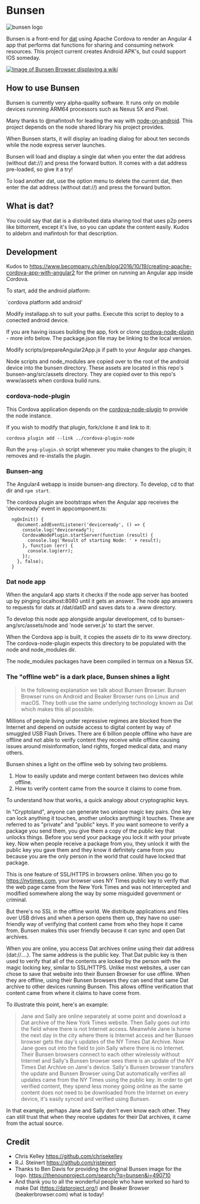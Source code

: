 # Bunsen

![bunsen logo](bunsen-logo.png)

Bunsen is a front-end for [dat](https://datproject.org/) using Apache Cordova to render an Angular 4 app that performs dat functions for sharing and consuming network resources. This project current creates Android APK's, but could support IOS someday. 

[![Image of Bunsen Browser displaying a wiki](docs/images/bunsen_browser_wiki.png)](docs/images/bunsen_browser_wiki_large.png)

## How to use Bunsen

Bunsen is currently very alpha-quality software. It runs only on mobile devices runnning ARM64 processors such as Nexus 5X and Pixel.

Many thanks to @mafintosh for leading the way with [node-on-android](https://github.com/node-on-mobile/node-on-android). This project depends on the node shared library his project provides.

When Bunsen starts, it will display an loading dialog for about ten seconds while the node express server launches.

Bunsen will load and display a single dat when you enter the dat address (without dat://) and press the forward button.
It comes with a dat address pre-loaded, so give it a try!

To load another dat, use the option menu to delete the current dat, then  enter the dat address (without dat://) and press the forward button.

## What is dat?

You could say that dat is a distributed data sharing tool that uses p2p peers like bittorrent, except it's live, so you can update the content easily. Kudos to aldebrn and mafintosh for that description.

## Development

Kudos to https://www.becompany.ch/en/blog/2016/10/19/creating-apache-cordova-app-with-angular2 for the primer on running an Angular app inside Cordova.

To start, add the android platform:

`cordova platform add android'

Modify installapp.sh to suit your paths. Execute this script to deploy to a conected android device.

If you are having issues building the app, fork or clone [cordova-node-plugin](https://github.com/bunsenbrowser/cordova-node-plugin) - more info below.
The package.json file may be linking to the local version.

Modify scripts/prepareAngular2App.js if path to your Angular app changes.

Node scripts and node_modules are copied over to the root of the android device into the bunsen directory.
These assets are located in this repo's bunsen-ang/src/assets directory. They are copied over to this repo's
www/assets when cordova build runs.

### cordova-node-plugin

This Cordova application depends on the [cordova-node-plugin](https://github.com/bunsenbrowser/cordova-node-plugin)
to provide the node instance.

If you wish to modify that plugin, fork/clone it and link to it:

 `cordova plugin add --link ../cordova-plugin-node`

Run the `prep-plugin.sh` script whenever you make changes to the plugin; it removes and re-installs the plugin.



### Bunsen-ang

The Angular4 webapp is inside bunsen-ang directory. To develop, cd to that dir and `npm start`.

The cordova plugin are bootstraps when the Angular app receives the 'deviceready' event in appcomponent.ts:

```
  ngOnInit() {
    document.addEventListener('deviceready', () => {
      console.log("deviceready");
      CordovaNodePlugin.startServer(function (result) {
        console.log('Result of starting Node: ' + result);
      }, function (err) {
        console.log(err);
      });
    }, false);
  }
```

### Dat node app

When the angular4 app starts it checks if the node app server has booted up by pinging localhost:8080 until it gets an answer.
The node app answers to requests for dats at /dat/datID and saves dats to a .www directory.

To develop this node app alongside angular development, cd to bunsen-ang/src/assets/node and 'node server.js' to start the server.

When the Cordova app is built, it copies the assets dir to its www directory. The cordova-node-plugin expects this directory to be populated with the node and node_modules dir.

The node_modules packages have been compiled in termux on a Nexus 5X.

### The "offline web" is a dark place, Bunsen shines a light
> In the following explanation we talk about Bunsen Browser. Bunsen Browser runs on Android and Beaker Browser runs on Linux and macOS. They both use the same underlying technology known as Dat which makes this all possible.

Millions of people living under repressive regimes are blocked from the Internet and depend on outside access to digital content by way of smuggled USB Flash Drives. There are 6 billion people offline who have are offline and not able to verify content they receive while offline causing issues around misinformation, land rights, forged medical data, and many others.

Bunsen shines a light on the offline web by solving two problems.

1. How to easily update and merge content between two devices while offline.
2. How to verify content came from the source it claims to come from.

To understand how that works, a quick analogy about cryptographic keys.

In "Cryptoland", anyone can generate two unique magic key pairs. One key can lock anything it touches, another unlocks anything it touches. These are referred to as "private" and "public" keys. If you want someone to verify a package you send them, you give them a copy of the public key that unlocks things. Before you send your package you lock it with your private key. Now when people receive a package from you, they unlock it with the public key you gave them and they know it definitely came from you because you are the only person in the world that could have locked that package.

This is one feature of SSL/HTTPS in browsers online. When you go to https://nytimes.com, your browser uses NY Times public key to verify that the web page came from the New York Times and was not intercepted and modified somewhere along the way by some misguided government or criminal.

But there's no SSL in the offline world. We distribute applications and files over USB drives and when a person opens them up, they have no user-friendly way of verifying that content came from who they hope it came from. Bunsen makes this user friendly because it can sync and open Dat archives.

When you are online, you access Dat archives online using their dat address (dat://....). The same address is the public key. That Dat public key is then used to verify that all of the contents are locked by the person with the magic locking key, similar to SSL/HTTPS. Unlike most websites, a user can chose to save that website into their Bunsen Browser for use offline. When they are offline, using their Bunsen browsers they can send that same Dat archive to other devices running Bunsen. This allows offline verification that content came from where it claims to have come from.

To illustrate this point, here's an example:

> Jane and Sally are online separately at some point and download a Dat archive of the New York Times website. Then Sally goes out into the field where there is not Internet access. Meanwhile Jane is home the next day in the city where there is Internet access and her Bunsen browser gets the day's updates of the NY Times Dat Archive. Now Jane goes out into the field to join Sally where there is no Internet. Their Bunsen browsers connect to each other wirelessly without Internet and Sally's Bunsen browser sees there is an update of the NY Times Dat Archive on Jane's device. Sally's Bunsen browser transfers the update and Bunsen Browser using Dat automatically verifies all updates came from the NY Times using the public key.
In order to get verified content, they spend less money going online as the same content does not need to be downloaded from the Internet on every device, it's easily synced and verified using Bunsen.

In that example, perhaps Jane and Sally don't even know each other. They can still trust that when they receive updates for their Dat archives, it came from the actual source.

## Credit
- Chris Kelley https://github.com/chrisekelley
- R.J. Steinert https://github.com/rjsteinert
- Thanks to Ben Davis for providing the original Bunsen image for the logo. https://thenounproject.com/search/?q=bunsen&i=490710
- And thank you to all the wonderful people who have worked so hard to make Dat (https://datproject.org/) and Beaker Browser (beakerbrowser.com) what is today! 

